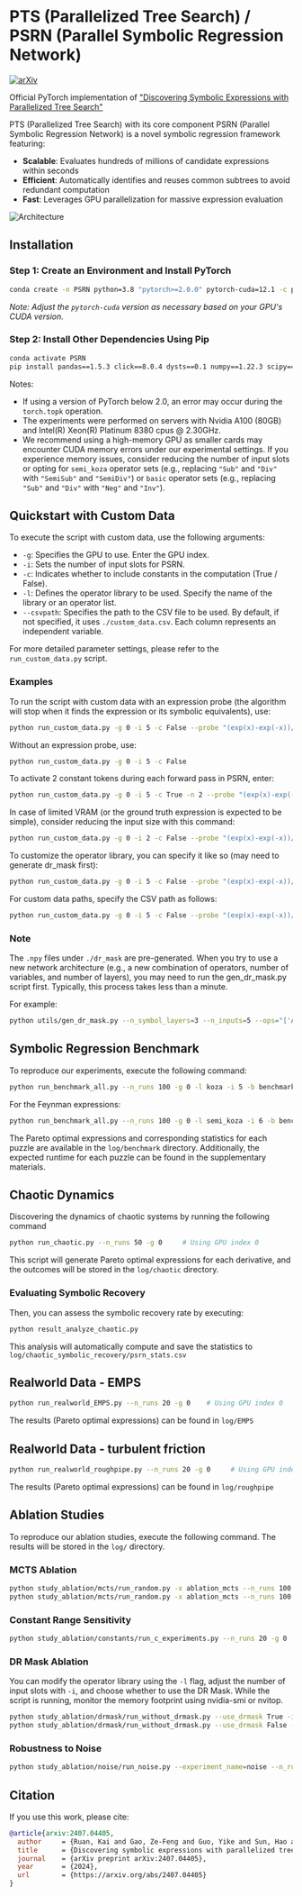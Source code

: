 # PTS (Parallelized Tree Search) / PSRN (Parallel Symbolic Regression Network)

[![arXiv](https://img.shields.io/badge/arXiv-2407.04405-b31b1b.svg?style=for-the-badge)](https://arxiv.org/abs/2407.04405)

Official PyTorch implementation of ["Discovering Symbolic Expressions with Parallelized Tree Search"](https://arxiv.org/abs/2407.04405)

PTS (Parallelized Tree Search) with its core component PSRN (Parallel Symbolic Regression Network) is a novel symbolic regression framework featuring:

- **Scalable**: Evaluates hundreds of millions of candidate expressions within seconds
- **Efficient**: Automatically identifies and reuses common subtrees to avoid redundant computation  
- **Fast**: Leverages GPU parallelization for massive expression evaluation

![Architecture](./assets/fig1.png)


## Installation

### Step 1: Create an Environment and Install PyTorch

```bash
conda create -n PSRN python=3.8 "pytorch>=2.0.0" pytorch-cuda=12.1 -c pytorch -c nvidia
```

_Note: Adjust the `pytorch-cuda` version as necessary based on your GPU's CUDA version._

### Step 2: Install Other Dependencies Using Pip

```bash
conda activate PSRN
pip install pandas==1.5.3 click==8.0.4 dysts==0.1 numpy==1.22.3 scipy==1.7.3 tqdm==4.65.0 pysindy==1.7.5 derivative==0.6.0 scikit-learn==1.3.0 sympy==1.10.1
```

Notes: 

- If using a version of PyTorch below 2.0, an error may occur during the `torch.topk` operation.
- The experiments were performed on servers with Nvidia A100 (80GB) and Intel(R) Xeon(R) Platinum 8380 cpus @ 2.30GHz.
- We recommend using a high-memory GPU as smaller cards may encounter CUDA memory errors under our experimental settings. If you experience memory issues, consider reducing the number of input slots or opting for `semi_koza` operator sets (e.g., replacing `"Sub"` and `"Div"` with `"SemiSub"` and `"SemiDiv"`) or `basic` operator sets (e.g., replacing `"Sub"` and `"Div"` with `"Neg"` and `"Inv"`).

## Quickstart with Custom Data

To execute the script with custom data, use the following arguments:

- `-g`: Specifies the GPU to use. Enter the GPU index.
- `-i`: Sets the number of input slots for PSRN.
- `-c`: Indicates whether to include constants in the computation (True / False).
- `-l`: Defines the operator library to be used. Specify the name of the library or an operator list.
- `--csvpath`: Specifies the path to the CSV file to be used. By default, if not specified, it uses `./custom_data.csv`. Each column represents an independent variable.

For more detailed parameter settings, please refer to the `run_custom_data.py` script.

### Examples

To run the script with custom data with an expression probe (the algorithm will stop when it finds the expression or its symbolic equivalents), use:

```bash
python run_custom_data.py -g 0 -i 5 -c False --probe "(exp(x)-exp(-x))/2"
```

Without an expression probe, use:

```bash
python run_custom_data.py -g 0 -i 5 -c False
```

To activate 2 constant tokens during each forward pass in PSRN, enter:

```bash
python run_custom_data.py -g 0 -i 5 -c True -n 2 --probe "(exp(x)-exp(-x))/2"
```

In case of limited VRAM (or the ground truth expression is expected to be simple), consider reducing the input size with this command:

```bash
python run_custom_data.py -g 0 -i 2 -c False --probe "(exp(x)-exp(-x))/2"
```

To customize the operator library, you can specify it like so (may need to generate dr_mask first):

```bash
python run_custom_data.py -g 0 -i 5 -c False --probe "(exp(x)-exp(-x))/2" -l "['Add','Mul','Identity','Tanh','Abs']"
```

For custom data paths, specify the CSV path as follows:

```bash
python run_custom_data.py -g 0 -i 5 -c False --probe "(exp(x)-exp(-x))/2" --csvpath ./another_custom_data.csv
```

### Note

The `.npy` files under `./dr_mask` are pre-generated. When you try to use a new network architecture (e.g., a new combination of operators, number of variables, and number of layers), you may need to run the gen_dr_mask.py script first. Typically, this process takes less than a minute.

For example:

```bash
python utils/gen_dr_mask.py --n_symbol_layers=3 --n_inputs=5 --ops="['Add','Mul','SemiSub','SemiDiv','Identity','Sin','Cos','Exp','Log','Tanh','Cosh','Abs','Sign']"
```

## Symbolic Regression Benchmark

To reproduce our experiments, execute the following command:

```bash
python run_benchmark_all.py --n_runs 100 -g 0 -l koza -i 5 -b benchmark.csv
```

For the Feynman expressions:

```bash
python run_benchmark_all.py --n_runs 100 -g 0 -l semi_koza -i 6 -b benchmark_Feynman.csv
```

The Pareto optimal expressions and corresponding statistics for each puzzle are available in the `log/benchmark` directory. Additionally, the expected runtime for each puzzle can be found in the supplementary materials.

## Chaotic Dynamics

Discovering the dynamics of chaotic systems by running the following command

```bash
python run_chaotic.py --n_runs 50 -g 0     # Using GPU index 0
```

This script will generate Pareto optimal expressions for each derivative, and the outcomes will be stored in the `log/chaotic` directory.

### Evaluating Symbolic Recovery

Then, you can assess the symbolic recovery rate by executing:

```bash
python result_analyze_chaotic.py
```

This analysis will automatically compute and save the statistics to `log/chaotic_symbolic_recovery/psrn_stats.csv`

## Realworld Data - EMPS

```bash
python run_realworld_EMPS.py --n_runs 20 -g 0    # Using GPU index 0
```

The results (Pareto optimal expressions) can be found in `log/EMPS`

## Realworld Data - turbulent friction

```bash
python run_realworld_roughpipe.py --n_runs 20 -g 0     # Using GPU index 0
```

The results (Pareto optimal expressions) can be found in `log/roughpipe`

## Ablation Studies

To reproduce our ablation studies, execute the following command.
The results will be stored in the `log/` directory.

### MCTS Ablation

```bash
python study_ablation/mcts/run_random.py -x ablation_mcts --n_runs 100 -g 0 -l koza -i 5 -r False
python study_ablation/mcts/run_random.py -x ablation_mcts --n_runs 100 -g 0 -l koza -i 5 -r True
```

### Constant Range Sensitivity

```bash
python study_ablation/constants/run_c_experiments.py --n_runs 20 -g 0 
```

### DR Mask Ablation

You can modify the operator library using the `-l` flag, adjust the number of input slots with `-i`, and choose whether to use the DR Mask.
While the script is running, monitor the memory footprint using nvidia-smi or nvitop.

```bash
python study_ablation/drmask/run_without_drmask.py --use_drmask True -i 4 -l koza -g 0
python study_ablation/drmask/run_without_drmask.py --use_drmask False -i 4 -l koza -g 0
```

### Robustness to Noise

```bash
python study_ablation/noise/run_noise.py --experiment_name=noise --n_runs 100 -g 0 -l arithmetic -b benchmark_noise.csv
```
## Citation

If you use this work, please cite:

```bibtex
@article{arxiv:2407.04405,
  author     = {Ruan, Kai and Gao, Ze-Feng and Guo, Yike and Sun, Hao and Wen, Ji-Rong and Liu, Yang},
  title      = {Discovering symbolic expressions with parallelized tree search},
  journal    = {arXiv preprint arXiv:2407.04405},
  year       = {2024},
  url        = {https://arxiv.org/abs/2407.04405}
}
```
